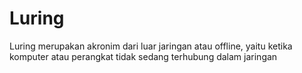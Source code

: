 # Luring

Luring merupakan akronim dari luar jaringan atau offline, yaitu ketika komputer
atau perangkat tidak sedang terhubung dalam jaringan